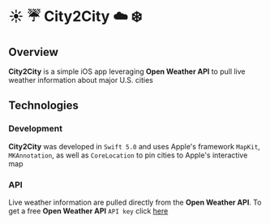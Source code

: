 # :sunny: :umbrella: City2City :cloud: :snowflake:

## Overview
**City2City** is a simple iOS app leveraging **Open Weather API** to pull live weather information about major U.S. cities

## Technologies

### Development
**City2City** was developed in `Swift 5.0` and uses Apple's framework `MapKit`, `MKAnnotation`, as well as `CoreLocation` to pin cities to Apple's interactive map

### API
Live weather information are pulled directly from the **Open Weather API**.
To get a free **Open Weather API** `API key` click [here](https://openweathermap.org/appid)
